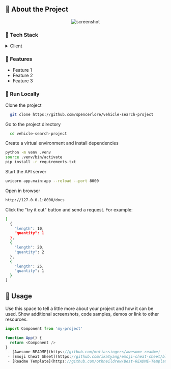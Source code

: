 <!-- About the Project -->
## :star2: About the Project

<div align="center"> 
  <img src="https://placehold.co/600x400?text=Your+Screenshot+here" alt="screenshot" />
</div>


<!-- TechStack -->
### :space_invader: Tech Stack

<details>
  <summary>Client</summary>
  <ul>
    <li><a href="https://www.typescriptlang.org/">Typescript</a></li>
    <li><a href="https://nextjs.org/">Next.js</a></li>
    <li><a href="https://reactjs.org/">React.js</a></li>
    <li><a href="https://tailwindcss.com/">TailwindCSS</a></li>
  </ul>
</details>

<!-- Features -->
### :dart: Features

- Feature 1
- Feature 2
- Feature 3

<!-- Run Locally -->
### :running: Run Locally

Clone the project

```bash
  git clone https://github.com/spencerlore/vehicle-search-project
```

Go to the project directory

```bash
  cd vehicle-search-project
```

Create a virtual environment and install dependencies

```bash
python -m venv .venv
source .venv/bin/activate
pip install -r requirements.txt
```

Start the API server

```bash
uvicorn app.main:app --reload --port 8000
```

Open in browser
```bash
http://127.0.0.1:8000/docs
```

Click the "try it out" button and send a request. For example:
```bash
[
  {
    "length": 10,
    "quantity": 1
  },
  {
    "length": 20,
    "quantity": 2
  },
  {
    "length": 25,
    "quantity": 1
  }
]
```

<!-- Usage -->
## :eyes: Usage

Use this space to tell a little more about your project and how it can be used. Show additional screenshots, code samples, demos or link to other resources.


```javascript
import Component from 'my-project'

function App() {
  return <Component />
}
 - [Awesome README](https://github.com/matiassingers/awesome-readme)
 - [Emoji Cheat Sheet](https://github.com/ikatyang/emoji-cheat-sheet/blob/master/README.md#travel--places)
 - [Readme Template](https://github.com/othneildrew/Best-README-Template)
